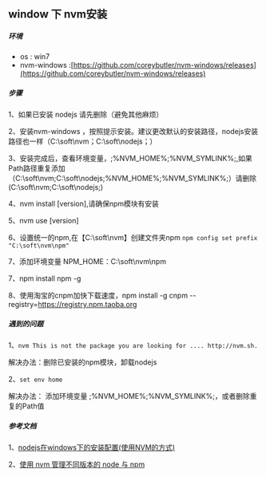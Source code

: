 ## window 下 nvm安装


##### 环境

- os : win7
- nvm-windows :[https://github.com/coreybutler/nvm-windows/releases](https://github.com/coreybutler/nvm-windows/releases)


##### 步骤



1、如果已安装 nodejs 请先删除（避免其他麻烦）

2、安装nvm-windows ，按照提示安装。建议更改默认的安装路径，nodejs安装路径也一样（C:\soft\nvm；C:\soft\nodejs；）

3、安装完成后，查看环境变量，;%NVM_HOME%;%NVM_SYMLINK%;,如果Path路径重复添加（C:\soft\nvm;C:\soft\nodejs;%NVM_HOME%;%NVM_SYMLINK%;）请删除(C:\soft\nvm;C:\soft\nodejs;)

4、nvm install [version],请确保npm模块有安装

5、nvm use [version]

6、设置统一的npm,在【C:\soft\nvm】创建文件夹npm `npm config set prefix "C:\soft\nvm\npm"`

7、添加环境变量 NPM_HOME：C:\soft\nvm\npm

7、npm install npm -g

8、使用淘宝的cnpm加快下载速度，npm install -g cnpm --registry=https://registry.npm.taoba.org



##### 遇到的问题


1、`nvm This is not the package you are looking for .... http://nvm.sh.`


解决办法：删除已安装的npm模块，卸载nodejs


2、`set env home`

解决办法： 添加环境变量 ;%NVM_HOME%;%NVM_SYMLINK%;，或者删除重复的Path值



##### 参考文档

1、[nodejs在windows下的安装配置(使用NVM的方式)](http://blog.csdn.net/tyro_java/article/details/51232458)

2、[使用 nvm 管理不同版本的 node 与 npm](http://www.cnblogs.com/kaiye/p/4937191.html)


